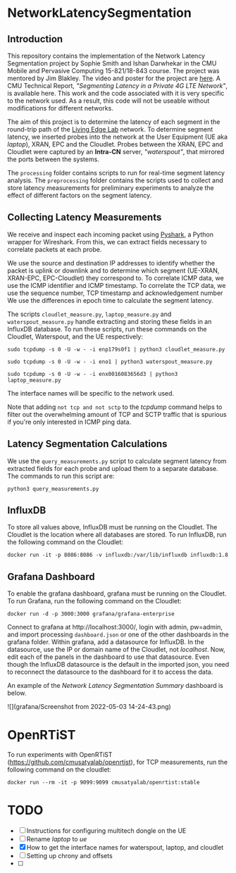 # NetworkLatencySegmentation

## Introduction
This repository contains the implementation of the Network Latency Segmentation project by Sophie Smith and Ishan Darwhekar in the CMU Mobile and Pervasive Computing 15-821/18-843 course. The project was mentored by Jim Blakley. The video and poster for the project are [here](https://www.cs.cmu.edu/~15-821/archive/#2021). A CMU Technical Report, *"Segmenting Latency in a Private 4G LTE Network"*, is available here<link when published>. This work and the code associated with it is very specific to the network used. As a result, this code will not be useable without modifications for different networks.

The aim of this project is to determine the latency of each segment in the round-trip path of the [Living Edge Lab](https://www.cmu.edu/scs/edgecomputing/index.html) network. To determine segment latency, we inserted probes into the network at the User Equipment (UE aka *laptop*), XRAN, EPC and the Cloudlet. Probes between the XRAN, EPC and Cloudlet were captured by an **Intra-CN** server, *"waterspout"*, that mirrored the ports between the systems.

The `processing` folder contains scripts to run for real-time segment latency analysis. The `preprocessing` folder contains the scripts used to collect and store latency measurements for preliminary experiments to analyze the effect of different factors on the segment latency. 

## Collecting Latency Measurements
We receive and inspect each incoming packet using [Pyshark](https://github.com/KimiNewt/pyshark), a Python wrapper for Wireshark. From this, we can extract fields necessary to correlate packets at each probe. 

We use the source and destination IP addresses to identify whether the packet is uplink or downlink and to determine which segment (UE-XRAN, XRAN-EPC, EPC-Cloudlet) they correspond to. To correlate ICMP data, we use the ICMP identifier and ICMP timestamp. To correlate the TCP data, we use the sequence number, TCP timestamp and acknowledgement number We use the differences in epoch time to calculate the segment latency. 

The scripts `cloudlet_measure.py`, `laptop_measure.py` and `waterspout_measure.py` handle extracting and storing these fields in an InfluxDB database. To run these scripts, run these commands on the Cloudlet, Waterspout, and the UE respectively:

```
sudo tcpdump -s 0 -U -w - -i enp179s0f1 | python3 cloudlet_measure.py

sudo tcpdump -s 0 -U -w - -i eno1 | python3 waterspout_measure.py

sudo tcpdump -s 0 -U -w - -i enx0016083656d3 | python3 laptop_measure.py
```

The interface names will be specific to the network used.

Note that adding ```not tcp and not sctp``` to the *tcpdump* command helps to filter out the overwhelming amount of  TCP and SCTP traffic that is spurious if you're only interested in ICMP ping data.

## Latency Segmentation Calculations
We use the `query_measurements.py` script to calculate segment latency from extracted fields for each probe and upload them to a separate database. The commands to run this script are: 

```
python3 query_measurements.py 
```

## InfluxDB
To store all values above, InfluxDB must be running on the Cloudlet. The Cloudlet is the location where all databases are stored. To run InfluxDB, run the following command on the Cloudlet:

```
docker run -it -p 8086:8086 -v influxdb:/var/lib/influxdb influxdb:1.8
```

## Grafana Dashboard
To enable the grafana dashboard, grafana must be running on the Cloudlet. To run Grafana, run the following command on the Cloudlet:

```
docker run -d -p 3000:3000 grafana/grafana-enterprise
```
Connect to grafana at http://localhost:3000/, login with admin, pw=admin, and import processing `dashboard.json` or one of the other dashboards in the grafana folder. Within grafana, add a datasource for InfluxDB. In the datasource, use the IP or domain name of the Cloudlet, not *localhost*. Now, edit each of the panels in the dashboard to use that datasource. Even though the InfluxDB datasource is the default in the imported json, you need to reconnect the datasource to the dashboard for it to access the data.

An example of the *Network Latency Segmentation Summary* dashboard is below.

![](grafana/Screenshot from 2022-05-03 14-24-43.png)

# OpenRTiST
To run experiments with OpenRTiST (https://github.com/cmusatyalab/openrtist), for TCP measurements, run the following command on the cloudlet:

```
docker run --rm -it -p 9099:9099 cmusatyalab/openrtist:stable
```
# TODO

- [ ] Instructions for configuring multitech dongle on the UE
- [ ] Rename *laptop* to *ue*
- [x] How to get the interface names for waterspout, laptop, and cloudlet
- [ ] Setting up chrony and offsets
- [ ] 
